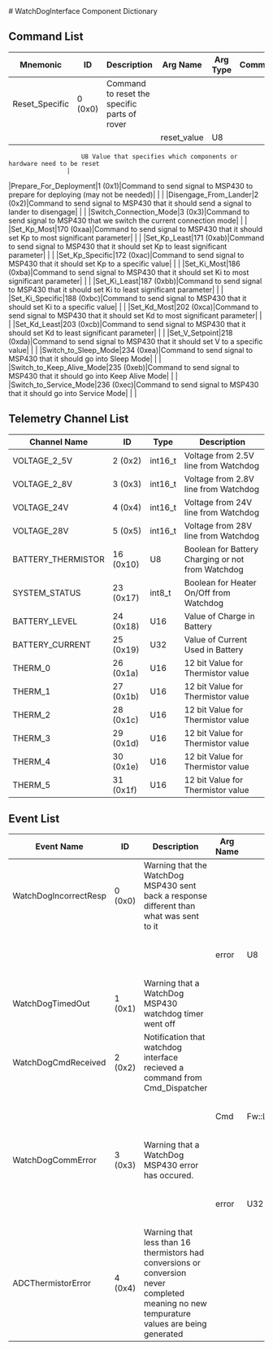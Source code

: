 <title>WatchDogInterface Component Dictionary</title>
# WatchDogInterface Component Dictionary


## Command List

|Mnemonic|ID|Description|Arg Name|Arg Type|Comment
|---|---|---|---|---|---|
|Reset_Specific|0 (0x0)|Command to reset the specific parts of rover| | |
| | | |reset_value|U8|
                    	U8 Value that specifies which components or hardware need to be reset
                    |
|Prepare_For_Deployment|1 (0x1)|Command to send signal to MSP430 to prepare for deploying (may not be needed)| | |
|Disengage_From_Lander|2 (0x2)|Command to send signal to MSP430 that it should send a signal to lander to disengage| | |
|Switch_Connection_Mode|3 (0x3)|Command to send signal to MSP430 that we switch the current connection mode| | |
|Set_Kp_Most|170 (0xaa)|Command to send signal to MSP430 that it should set Kp to most significant parameter| | |
|Set_Kp_Least|171 (0xab)|Command to send signal to MSP430 that it should set Kp to least significant parameter| | |
|Set_Kp_Specific|172 (0xac)|Command to send signal to MSP430 that it should set Kp to a specific value| | |
|Set_Ki_Most|186 (0xba)|Command to send signal to MSP430 that it should set Ki to most significant parameter| | |
|Set_Ki_Least|187 (0xbb)|Command to send signal to MSP430 that it should set Ki to least significant parameter| | |
|Set_Ki_Specific|188 (0xbc)|Command to send signal to MSP430 that it should set Ki to a specific value| | |
|Set_Kd_Most|202 (0xca)|Command to send signal to MSP430 that it should set Kd to most significant parameter| | |
|Set_Kd_Least|203 (0xcb)|Command to send signal to MSP430 that it should set Kd to least significant parameter| | |
|Set_V_Setpoint|218 (0xda)|Command to send signal to MSP430 that it should set V to a specific value| | |
|Switch_to_Sleep_Mode|234 (0xea)|Command to send signal to MSP430 that it should go into Sleep Mode| | |
|Switch_to_Keep_Alive_Mode|235 (0xeb)|Command to send signal to MSP430 that it should go into Keep Alive Mode| | |
|Switch_to_Service_Mode|236 (0xec)|Command to send signal to MSP430 that it should go into Service Mode| | |

## Telemetry Channel List

|Channel Name|ID|Type|Description|
|---|---|---|---|
|VOLTAGE_2_5V|2 (0x2)|int16_t|Voltage from 2.5V line from Watchdog|
|VOLTAGE_2_8V|3 (0x3)|int16_t|Voltage from 2.8V line from Watchdog|
|VOLTAGE_24V|4 (0x4)|int16_t|Voltage from 24V line from Watchdog|
|VOLTAGE_28V|5 (0x5)|int16_t|Voltage from 28V line from Watchdog|
|BATTERY_THERMISTOR|16 (0x10)|U8|Boolean for Battery Charging or not from Watchdog|
|SYSTEM_STATUS|23 (0x17)|int8_t|Boolean for Heater On/Off from Watchdog|
|BATTERY_LEVEL|24 (0x18)|U16|Value of Charge in Battery|
|BATTERY_CURRENT|25 (0x19)|U32|Value of Current Used in Battery|
|THERM_0|26 (0x1a)|U16|12 bit Value for Thermistor value|
|THERM_1|27 (0x1b)|U16|12 bit Value for Thermistor value|
|THERM_2|28 (0x1c)|U16|12 bit Value for Thermistor value|
|THERM_3|29 (0x1d)|U16|12 bit Value for Thermistor value|
|THERM_4|30 (0x1e)|U16|12 bit Value for Thermistor value|
|THERM_5|31 (0x1f)|U16|12 bit Value for Thermistor value|

## Event List

|Event Name|ID|Description|Arg Name|Arg Type|Arg Size|Description
|---|---|---|---|---|---|---|
|WatchDogIncorrectResp|0 (0x0)|Warning that the WatchDog MSP430 sent back a response different than what was sent to it| | | | |
| | | |error|U8||The watchdog error value (reference to documentation)|
|WatchDogTimedOut|1 (0x1)|Warning that a WatchDog MSP430 watchdog timer went off| | | | |
|WatchDogCmdReceived|2 (0x2)|Notification that watchdog interface recieved a command from Cmd_Dispatcher| | | | |
| | | |Cmd|Fw::LogStringArg&|50|The cmd that watchdog interface processed|
|WatchDogCommError|3 (0x3)|Warning that a WatchDog MSP430 error has occured.| | | | |
| | | |error|U32||The watchdog error value (reference to documentation)|
|ADCThermistorError|4 (0x4)|Warning that less than 16 thermistors had conversions or conversion never completed meaning no new tempurature values are being generated| | | | |
